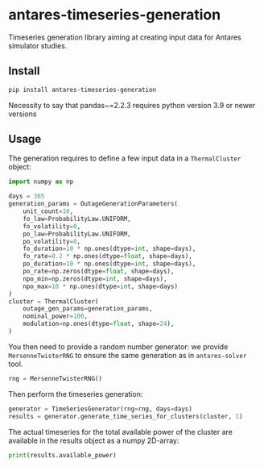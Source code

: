 # antares-timeseries-generation

Timeseries generation library aiming at creating input data
for Antares simulator studies.

## Install

```bash
pip install antares-timeseries-generation
```
Necessity to say that pandas~=2.2.3 requires python version 3.9 or newer versions

## Usage

The generation requires to define a few input data in a `ThermalCluster` object: 

```python
import numpy as np

days = 365
generation_params = OutageGenerationParameters(
    unit_count=10,
    fo_law=ProbabilityLaw.UNIFORM,
    fo_volatility=0,
    po_law=ProbabilityLaw.UNIFORM,
    po_volatility=0,
    fo_duration=10 * np.ones(dtype=int, shape=days),
    fo_rate=0.2 * np.ones(dtype=float, shape=days),
    po_duration=10 * np.ones(dtype=int, shape=days),
    po_rate=np.zeros(dtype=float, shape=days),
    npo_min=np.zeros(dtype=int, shape=days),
    npo_max=10 * np.ones(dtype=int, shape=days)
)
cluster = ThermalCluster(
    outage_gen_params=generation_params,
    nominal_power=100,
    modulation=np.ones(dtype=float, shape=24),
)
```

You then need to provide a random number generator: we provide `MersenneTwisterRNG` 
to ensure the same generation as in `antares-solver` tool.
```python
rng = MersenneTwisterRNG()
```

Then perform the timeseries generation:

```python
generator = TimeSeriesGenerator(rng=rng, days=days)
results = generator.generate_time_series_for_clusters(cluster, 1)
```

The actual timeseries for the total available power of the cluster are available in
the results object as a numpy 2D-array:
```python
print(results.available_power)
```